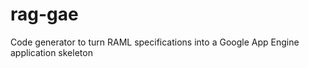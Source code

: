 rag-gae
=======

Code generator to turn RAML specifications into a Google App Engine application skeleton
